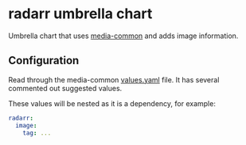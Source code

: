 # radarr umbrella chart

Umbrella chart that uses [media-common](https://github.com/k8s-at-home/charts/tree/master/charts/media-common) and adds
image information.

## Configuration

Read through the media-common [values.yaml](https://github.com/k8s-at-home/charts/blob/master/charts/media-common/values.yaml) file. It has several commented out suggested values.

These values will be nested as it is a dependency, for example:
```yaml
radarr:
  image:
    tag: ...
```